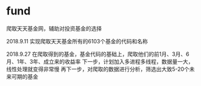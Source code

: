 # fund
爬取天天基金网，辅助对投资基金的选择

2018.9.11
实现爬取天天基金所有的6103个基金的代码和名称

2018.9.27
在爬取得到的基金，基金代码的基础上，爬取他们的前1月、3月、6月、1年、3年、成立来的收益率
下一步，计划加入多进程多线程，数据量一大，线性处理就变得非常慢
再下一步，对爬取的数据进行分析，筛选出大致5-20个未来可期的基金
